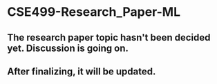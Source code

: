 # CSE499-Research_Paper-ML

## The research paper topic hasn't been decided yet. Discussion is going on.
## After finalizing, it will be updated.
